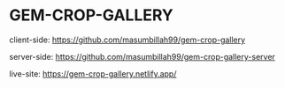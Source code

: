 # GEM-CROP-GALLERY

client-side: https://github.com/masumbillah99/gem-crop-gallery

server-side: https://github.com/masumbillah99/gem-crop-gallery-server

live-site: https://gem-crop-gallery.netlify.app/
